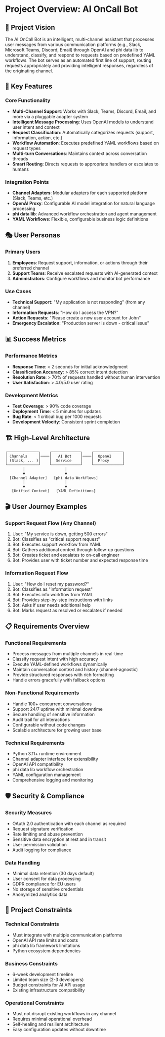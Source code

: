 # Project Overview: AI OnCall Bot

## 🎯 Project Vision

The AI OnCall Bot is an intelligent, multi-channel assistant that processes user messages from various communication platforms (e.g., Slack, Microsoft Teams, Discord, Email) through OpenAI and phi data lib to understand, classify, and respond to requests based on predefined YAML workflows. The bot serves as an automated first line of support, routing requests appropriately and providing intelligent responses, regardless of the originating channel.

## 🚀 Key Features

### Core Functionality
- **Multi-Channel Support**: Works with Slack, Teams, Discord, Email, and more via a pluggable adapter system
- **Intelligent Message Processing**: Uses OpenAI models to understand user intent and context
- **Request Classification**: Automatically categorizes requests (support, information, action, etc.)
- **Workflow Automation**: Executes predefined YAML workflows based on request types
- **Multi-turn Conversations**: Maintains context across conversation threads
- **Smart Routing**: Directs requests to appropriate handlers or escalates to humans

### Integration Points
- **Channel Adapters**: Modular adapters for each supported platform (Slack, Teams, etc.)
- **OpenAI Proxy**: Configurable AI model integration for natural language processing
- **phi data lib**: Advanced workflow orchestration and agent management
- **YAML Workflows**: Flexible, configurable business logic definitions

## 🎭 User Personas

### Primary Users
1. **Employees**: Request support, information, or actions through their preferred channel
2. **Support Teams**: Receive escalated requests with AI-generated context
3. **Administrators**: Configure workflows and monitor bot performance

### Use Cases
- **Technical Support**: "My application is not responding" (from any channel)
- **Information Requests**: "How do I access the VPN?"
- **Action Requests**: "Please create a new user account for John"
- **Emergency Escalation**: "Production server is down - critical issue"

## 📊 Success Metrics

### Performance Metrics
- **Response Time**: < 2 seconds for initial acknowledgment
- **Classification Accuracy**: > 85% correct intent detection
- **Resolution Rate**: > 70% of requests handled without human intervention
- **User Satisfaction**: > 4.0/5.0 user rating

### Development Metrics
- **Test Coverage**: > 90% code coverage
- **Deployment Time**: < 5 minutes for updates
- **Bug Rate**: < 1 critical bug per 1000 requests
- **Development Velocity**: Consistent sprint completion

## 🏗️ High-Level Architecture

```
┌──────────────┐    ┌─────────────┐    ┌─────────────┐
│ Channels     │────│   AI Bot    │────│  OpenAI     │
│ (Slack, ... )│    │  Service    │    │  Proxy      │
└──────────────┘    └─────────────┘    └─────────────┘
        │                  │
        ▼                  ▼
  [Channel Adapter]   [phi data Workflows]
        │                  │
        ▼                  ▼
   [Unified Context]   [YAML Definitions]
```

## 🎬 User Journey Examples

### Support Request Flow (Any Channel)
1. User: "My service is down, getting 500 errors"
2. Bot: Classifies as "critical support request"
3. Bot: Executes support workflow from YAML
4. Bot: Gathers additional context through follow-up questions
5. Bot: Creates ticket and escalates to on-call engineer
6. Bot: Provides user with ticket number and expected response time

### Information Request Flow
1. User: "How do I reset my password?"
2. Bot: Classifies as "information request"
3. Bot: Executes info workflow from YAML
4. Bot: Provides step-by-step instructions with links
5. Bot: Asks if user needs additional help
6. Bot: Marks request as resolved or escalates if needed

## 📋 Requirements Overview

### Functional Requirements
- Process messages from multiple channels in real-time
- Classify request intent with high accuracy
- Execute YAML-defined workflows dynamically
- Maintain conversation context and history (channel-agnostic)
- Provide structured responses with rich formatting
- Handle errors gracefully with fallback options

### Non-Functional Requirements
- Handle 100+ concurrent conversations
- Support 24/7 uptime with minimal downtime
- Secure handling of sensitive information
- Audit trail for all interactions
- Configurable without code changes
- Scalable architecture for growing user base

### Technical Requirements
- Python 3.11+ runtime environment
- Channel adapter interface for extensibility
- OpenAI API compatibility
- phi data lib workflow orchestration
- YAML configuration management
- Comprehensive logging and monitoring

## 🛡️ Security & Compliance

### Security Measures
- OAuth 2.0 authentication with each channel as required
- Request signature verification
- Rate limiting and abuse prevention
- Sensitive data encryption at rest and in transit
- User permission validation
- Audit logging for compliance

### Data Handling
- Minimal data retention (30 days default)
- User consent for data processing
- GDPR compliance for EU users
- No storage of sensitive credentials
- Anonymized analytics data

## 🚦 Project Constraints

### Technical Constraints
- Must integrate with multiple communication platforms
- OpenAI API rate limits and costs
- phi data lib framework limitations
- Python ecosystem dependencies

### Business Constraints
- 6-week development timeline
- Limited team size (2-3 developers)
- Budget constraints for AI API usage
- Existing infrastructure compatibility

### Operational Constraints
- Must not disrupt existing workflows in any channel
- Requires minimal operational overhead
- Self-healing and resilient architecture
- Easy configuration updates without downtime 
